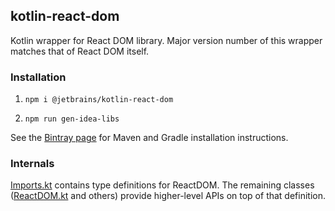 ## kotlin-react-dom

Kotlin wrapper for React DOM library. Major version number of this wrapper matches that of React DOM itself.

### Installation

1. `npm i @jetbrains/kotlin-react-dom`

2. `npm run gen-idea-libs`

See the [Bintray page](https://bintray.com/kotlin/kotlin-js-wrappers/kotlin-react-dom) for Maven and Gradle 
installation instructions.

### Internals
[Imports.kt](src/main/kotlin/react/dom/Imports.kt) contains type definitions for ReactDOM. The remaining classes 
([ReactDOM.kt](src/main/kotlin/react/dom/ReactDOM.kt) and others) provide higher-level APIs on top of that definition.